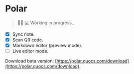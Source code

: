 # Polar

> 🐻‍❄️ 💻 Working in progress...

- [x] Sync note.
- [x] Scan QR code.
- [x] Markdown editor (preview mode).
- [ ] Live editor mode.

Download beta version: [https://polar.quocs.com/download](https://polar.quocs.com/download).
